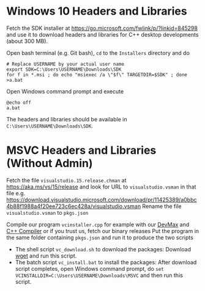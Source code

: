 Windows 10 Headers and Libraries
================================

Fetch the SDK installer at https://go.microsoft.com/fwlink/p/?linkid=845298 and use it to download headers and libraries for C++ desktop developments (about 300 MB).

Open bash terminal (e.g. Git bash), `cd` to the `Installers` directory and do

    # Replace USERNAME by your actual user name
    export SDK=C:\Users\USERNAME\Downloads\SDK
    for f in *.msi ; do echo "msiexec /a \"$f\" TARGETDIR=$SDK" ; done >a.bat

Open Windows command prompt and execute

    @echo off
    a.bat

The headers and libraries should be available in `C:\Users\USERNAME\Downloads\SDK`.

MSVC Headers and Libraries (Without Admin)
==========================================

Fetch the file `visualstudio.15.release.chman` at https://aka.ms/vs/15/release and look for URL to `visualstudio.vsman` in that file e.g. https://download.visualstudio.microsoft.com/download/pr/11425389/a0bbc4b88f1988a4f20ee723c6ec428a/visualstudio.vsman
Rename the file `visualstudio.vsman` to `pkgs.json`

Compile our program `vcinstaller.cpp` for example with our [DevMax]() and [C++ Compiler]() or if you trust us, fetch our binary releases
Put the program in the same folder containing `pkgs.json` and run it to produce the two scripts
 * The shell script `vc_download.sh` to download the packages: Download [wget](http://gnuwin32.sourceforge.net/packages/wget.htm) and run this script.
 * The batch script `vc_install.bat` to install the packages: After download script completes, open Windows command prompt, do `set VCINSTALLDIR=C:\Users\USERNAME\Downloads\MSVC` and then run this script.
